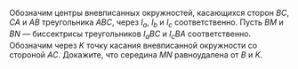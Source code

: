 Обозначим центры вневписанных окружностей, касающихся сторон $BC$, $CA$ и $AB$ треугольника $ABC$, через $I_a$, $I_b$ и $I_c$ соответственно. Пусть $BM$ и $BN$ — биссектрисы треугольников $I_aBC$ и $I_cBA$ соответственно. Обозначим через $K$ точку касания вневписанной окружности со стороной $AC$. Докажите, что середина $MN$ равноудалена от $B$ и $K$.